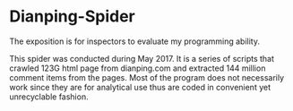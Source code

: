 # Dianping-Spider
The exposition is for inspectors to evaluate my programming ability.

This spider was conducted during May 2017. It is a series of scripts that crawled 123G html page from dianping.com and extracted 144 million comment items from the pages. Most of the program does not necessarily work since they are for analytical use thus are coded in convenient yet unrecyclable fashion. 
